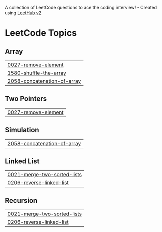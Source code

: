 A collection of LeetCode questions to ace the coding interview! - Created using [LeetHub v2](https://github.com/arunbhardwaj/LeetHub-2.0)
<!---LeetCode Topics Start-->
# LeetCode Topics
## Array
|  |
| ------- |
| [0027-remove-element](https://github.com/saifq2/LeetCode/tree/master/0027-remove-element) |
| [1580-shuffle-the-array](https://github.com/saifq2/LeetCode/tree/master/1580-shuffle-the-array) |
| [2058-concatenation-of-array](https://github.com/saifq2/LeetCode/tree/master/2058-concatenation-of-array) |
## Two Pointers
|  |
| ------- |
| [0027-remove-element](https://github.com/saifq2/LeetCode/tree/master/0027-remove-element) |
## Simulation
|  |
| ------- |
| [2058-concatenation-of-array](https://github.com/saifq2/LeetCode/tree/master/2058-concatenation-of-array) |
## Linked List
|  |
| ------- |
| [0021-merge-two-sorted-lists](https://github.com/saifq2/LeetCode/tree/master/0021-merge-two-sorted-lists) |
| [0206-reverse-linked-list](https://github.com/saifq2/LeetCode/tree/master/0206-reverse-linked-list) |
## Recursion
|  |
| ------- |
| [0021-merge-two-sorted-lists](https://github.com/saifq2/LeetCode/tree/master/0021-merge-two-sorted-lists) |
| [0206-reverse-linked-list](https://github.com/saifq2/LeetCode/tree/master/0206-reverse-linked-list) |
<!---LeetCode Topics End-->